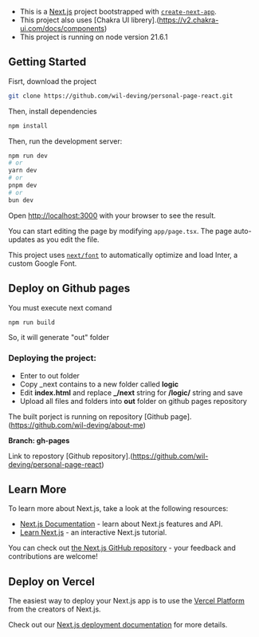- This is a [Next.js](https://nextjs.org/) project bootstrapped with [`create-next-app`](https://github.com/vercel/next.js/tree/canary/packages/create-next-app).
- This project also uses [Chakra UI librery].(https://v2.chakra-ui.com/docs/components)
- This project is running on node version 21.6.1

## Getting Started

Fisrt, download the project

```bash
git clone https://github.com/wil-deving/personal-page-react.git
```

Then, install dependencies
```bash
npm install
```

Then, run the development server:

```bash
npm run dev
# or
yarn dev
# or
pnpm dev
# or
bun dev
```

Open [http://localhost:3000](http://localhost:3000) with your browser to see the result.

You can start editing the page by modifying `app/page.tsx`. The page auto-updates as you edit the file.

This project uses [`next/font`](https://nextjs.org/docs/basic-features/font-optimization) to automatically optimize and load Inter, a custom Google Font.


## Deploy on Github pages

You must execute next comand

```bash
npm run build
```
So, it will generate "out" folder

### Deploying the project:

- Enter to out folder
- Copy _next contains to a new folder called **logic**
- Edit **index.html** and replace **_/next** string for **/logic/** string and save
- Upload all files and folders into **out** folder on github pages repository

The built porject is running on repository [Github page].(https://github.com/wil-deving/about-me)

**Branch: gh-pages**

Link to repostory [Github repository].(https://github.com/wil-deving/personal-page-react)


## Learn More

To learn more about Next.js, take a look at the following resources:

- [Next.js Documentation](https://nextjs.org/docs) - learn about Next.js features and API.
- [Learn Next.js](https://nextjs.org/learn) - an interactive Next.js tutorial.

You can check out [the Next.js GitHub repository](https://github.com/vercel/next.js/) - your feedback and contributions are welcome!

## Deploy on Vercel

The easiest way to deploy your Next.js app is to use the [Vercel Platform](https://vercel.com/new?utm_medium=default-template&filter=next.js&utm_source=create-next-app&utm_campaign=create-next-app-readme) from the creators of Next.js.

Check out our [Next.js deployment documentation](https://nextjs.org/docs/deployment) for more details.
